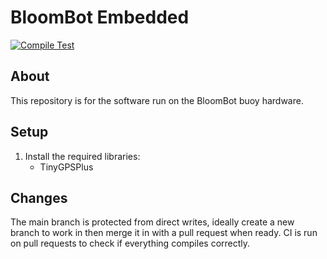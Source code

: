 # BloomBot Embedded

[![Compile Test](https://github.com/4OI6-BloomBot/embedded/actions/workflows/main.yml/badge.svg?branch=main)](https://github.com/4OI6-BloomBot/embedded/actions/workflows/main.yml)

## About
This repository is for the software run on the BloomBot buoy hardware. 

## Setup
 1. Install the required libraries:
    - TinyGPSPlus

## Changes
The main branch is protected from direct writes, ideally create a new branch to work in then merge it in with a pull request when ready.
CI is run on pull requests to check if everything compiles correctly.